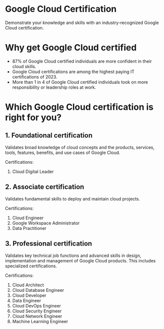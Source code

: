 # Google Cloud Certification
Demonstrate your knowledge and skills with an industry-recognized Google Cloud certification.

# Why get Google Cloud certified
- 87% of Google Cloud certified individuals are more confident in their cloud skills.
- Google Cloud certifications are among the highest paying IT certifications of 2023.
- More than 1 in 4 of Google Cloud certified individuals took on more responsibility or leadership roles at work.

# Which Google Cloud certification is right for you?

## 1. Foundational certification
Validates broad knowledge of cloud concepts and the products, services, tools, features, benefits, and use cases of Google Cloud.

Certifications: 
1. Cloud Digital Leader

## 2. Associate certification
Validates fundamental skills to deploy and maintain cloud projects.

Certifications:
1. Cloud Engineer
2. Google Workspace Administrator
3. Data Practitioner
   
## 3. Professional certification
Validates key technical job functions and advanced skills in design, implementation and management of Google Cloud products. This includes specialized certifications.

Certifications:
1. Cloud Architect
2. Cloud Database Engineer
3. Cloud Developer
4. Data Engineer
5. Cloud DevOps Engineer
6. Cloud Security Engineer
7. Cloud Network Engineer
8. Machine Learning Engineer

